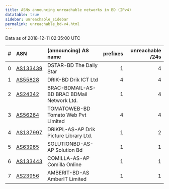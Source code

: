 ```yaml
---
title: ASNs announcing unreachable networks in BD (IPv4)
datatable: true
sidebar: unreachable_sidebar
permalink: unreachable_bd-v4.html
---
```


Data as of 2018-12-11 02:35:00 UTC


<div class="datatable-begin"></div>

|   # | ASN                                      | (announcing) AS name                       |   prefixes |   unreachable /24s |
|----:|:-----------------------------------------|:-------------------------------------------|-----------:|-------------------:|
|   0 | [AS133439](unreachable_AS133439-v4.html) | DSTAR-BD The Daily Star                    |          1 |                  4 |
|   1 | [AS55828](unreachable_AS55828-v4.html)   | DRIK-BD Drik ICT Ltd                       |          4 |                  4 |
|   2 | [AS24342](unreachable_AS24342-v4.html)   | BRAC-BDMAIL-AS-BD BRAC BDMail Network Ltd. |          1 |                  4 |
|   3 | [AS56264](unreachable_AS56264-v4.html)   | TOMATOWEB-BD Tomato Web Pvt Limited        |          4 |                  4 |
|   4 | [AS137997](unreachable_AS137997-v4.html) | DRIKPL-AS-AP Drik Picture Library Ltd.     |          1 |                  2 |
|   5 | [AS63965](unreachable_AS63965-v4.html)   | SOLUTIONBD-AS-AP Solution Bd               |          1 |                  1 |
|   6 | [AS133443](unreachable_AS133443-v4.html) | COMILLA-AS-AP Comilla Online               |          1 |                  1 |
|   7 | [AS23956](unreachable_AS23956-v4.html)   | AMBERIT-BD-AS AmberIT Limited              |          1 |                  1 |

<div class="datatable-end"></div>